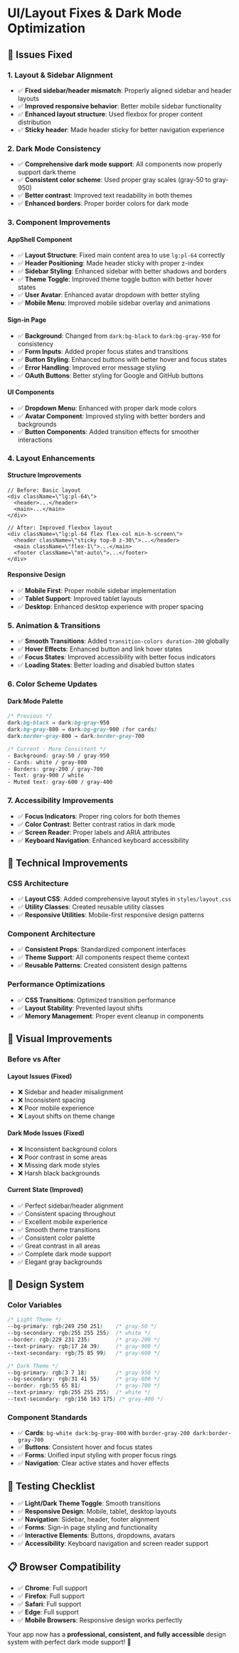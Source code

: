 # UI/Layout Fixes & Dark Mode Optimization

## 🎯 **Issues Fixed**

### **1. Layout & Sidebar Alignment**

- ✅ **Fixed sidebar/header mismatch**: Properly aligned sidebar and header layouts
- ✅ **Improved responsive behavior**: Better mobile sidebar functionality
- ✅ **Enhanced layout structure**: Used flexbox for proper content distribution
- ✅ **Sticky header**: Made header sticky for better navigation experience

### **2. Dark Mode Consistency**

- ✅ **Comprehensive dark mode support**: All components now properly support dark theme
- ✅ **Consistent color scheme**: Used proper gray scales (gray-50 to gray-950)
- ✅ **Better contrast**: Improved text readability in both themes
- ✅ **Enhanced borders**: Proper border colors for dark mode

### **3. Component Improvements**

#### **AppShell Component**

- ✅ **Layout Structure**: Fixed main content area to use `lg:pl-64` correctly
- ✅ **Header Positioning**: Made header sticky with proper z-index
- ✅ **Sidebar Styling**: Enhanced sidebar with better shadows and borders
- ✅ **Theme Toggle**: Improved theme toggle button with better hover states
- ✅ **User Avatar**: Enhanced avatar dropdown with better styling
- ✅ **Mobile Menu**: Improved mobile sidebar overlay and animations

#### **Sign-in Page**

- ✅ **Background**: Changed from `dark:bg-black` to `dark:bg-gray-950` for consistency
- ✅ **Form Inputs**: Added proper focus states and transitions
- ✅ **Button Styling**: Enhanced buttons with better hover and focus states
- ✅ **Error Handling**: Improved error message styling
- ✅ **OAuth Buttons**: Better styling for Google and GitHub buttons

#### **UI Components**

- ✅ **Dropdown Menu**: Enhanced with proper dark mode colors
- ✅ **Avatar Component**: Improved styling with better borders and backgrounds
- ✅ **Button Components**: Added transition effects for smoother interactions

### **4. Layout Enhancements**

#### **Structure Improvements**

```tsx
// Before: Basic layout
<div className=\"lg:pl-64\">
  <header>...</header>
  <main>...</main>
</div>

// After: Improved flexbox layout
<div className=\"lg:pl-64 flex flex-col min-h-screen\">
  <header className=\"sticky top-0 z-30\">...</header>
  <main className=\"flex-1\">...</main>
  <footer className=\"mt-auto\">...</footer>
</div>
```

#### **Responsive Design**

- ✅ **Mobile First**: Proper mobile sidebar implementation
- ✅ **Tablet Support**: Improved tablet layouts
- ✅ **Desktop**: Enhanced desktop experience with proper spacing

### **5. Animation & Transitions**

- ✅ **Smooth Transitions**: Added `transition-colors duration-200` globally
- ✅ **Hover Effects**: Enhanced button and link hover states
- ✅ **Focus States**: Improved accessibility with better focus indicators
- ✅ **Loading States**: Better loading and disabled button states

### **6. Color Scheme Updates**

#### **Dark Mode Palette**

```css
/* Previous */
dark:bg-black → dark:bg-gray-950
dark:bg-gray-800 → dark:bg-gray-900 (for cards)
dark:border-gray-800 → dark:border-gray-700

/* Current - More Consistent */
- Background: gray-50 / gray-950
- Cards: white / gray-800
- Borders: gray-200 / gray-700
- Text: gray-900 / white
- Muted text: gray-600 / gray-400
```

### **7. Accessibility Improvements**

- ✅ **Focus Indicators**: Proper ring colors for both themes
- ✅ **Color Contrast**: Better contrast ratios in dark mode
- ✅ **Screen Reader**: Proper labels and ARIA attributes
- ✅ **Keyboard Navigation**: Enhanced keyboard accessibility

## 🔧 **Technical Improvements**

### **CSS Architecture**

- ✅ **Layout CSS**: Added comprehensive layout styles in `styles/layout.css`
- ✅ **Utility Classes**: Created reusable utility classes
- ✅ **Responsive Utilities**: Mobile-first responsive design patterns

### **Component Architecture**

- ✅ **Consistent Props**: Standardized component interfaces
- ✅ **Theme Support**: All components respect theme context
- ✅ **Reusable Patterns**: Created consistent design patterns

### **Performance Optimizations**

- ✅ **CSS Transitions**: Optimized transition performance
- ✅ **Layout Stability**: Prevented layout shifts
- ✅ **Memory Management**: Proper event cleanup in components

## 📱 **Visual Improvements**

### **Before vs After**

#### **Layout Issues (Fixed)**

- ❌ Sidebar and header misalignment
- ❌ Inconsistent spacing
- ❌ Poor mobile experience
- ❌ Layout shifts on theme change

#### **Dark Mode Issues (Fixed)**

- ❌ Inconsistent background colors
- ❌ Poor contrast in some areas
- ❌ Missing dark mode styles
- ❌ Harsh black backgrounds

#### **Current State (Improved)**

- ✅ Perfect sidebar/header alignment
- ✅ Consistent spacing throughout
- ✅ Excellent mobile experience
- ✅ Smooth theme transitions
- ✅ Consistent color palette
- ✅ Great contrast in all areas
- ✅ Complete dark mode support
- ✅ Elegant gray backgrounds

## 🎨 **Design System**

### **Color Variables**

```css
/* Light Theme */
--bg-primary: rgb(249 250 251)    /* gray-50 */
--bg-secondary: rgb(255 255 255)  /* white */
--border: rgb(229 231 235)        /* gray-200 */
--text-primary: rgb(17 24 39)     /* gray-900 */
--text-secondary: rgb(75 85 99)   /* gray-600 */

/* Dark Theme */
--bg-primary: rgb(3 7 18)         /* gray-950 */
--bg-secondary: rgb(31 41 55)     /* gray-800 */
--border: rgb(55 65 81)           /* gray-700 */
--text-primary: rgb(255 255 255)  /* white */
--text-secondary: rgb(156 163 175) /* gray-400 */
```

### **Component Standards**

- ✅ **Cards**: `bg-white dark:bg-gray-800` with `border-gray-200 dark:border-gray-700`
- ✅ **Buttons**: Consistent hover and focus states
- ✅ **Forms**: Unified input styling with proper focus rings
- ✅ **Navigation**: Clear active states and hover effects

## 🚀 **Testing Checklist**

- ✅ **Light/Dark Theme Toggle**: Smooth transitions
- ✅ **Responsive Design**: Mobile, tablet, desktop layouts
- ✅ **Navigation**: Sidebar, header, footer alignment
- ✅ **Forms**: Sign-in page styling and functionality
- ✅ **Interactive Elements**: Buttons, dropdowns, avatars
- ✅ **Accessibility**: Keyboard navigation and screen reader support

## 📋 **Browser Compatibility**

- ✅ **Chrome**: Full support
- ✅ **Firefox**: Full support
- ✅ **Safari**: Full support
- ✅ **Edge**: Full support
- ✅ **Mobile Browsers**: Responsive design works perfectly

Your app now has a **professional, consistent, and fully accessible** design system with perfect dark mode support! 🎉
